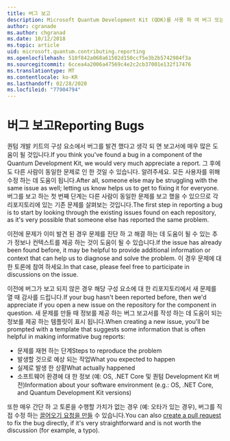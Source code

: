 ```yaml
---
title: 버그 보고
description: Microsoft Quantum Development Kit (QDK)를 사용 하 여 버그 또는 문제를 보고 하는 방법에 대해 알아봅니다.
author: cgranade
ms.author: chgranad
ms.date: 10/12/2018
ms.topic: article
uid: microsoft.quantum.contributing.reporting
ms.openlocfilehash: 510f842a068a61502d150ccf5e3b2b5742984f3a
ms.sourcegitcommit: 6ccea4a2006a47569c4e2c2cb37001e132f17476
ms.translationtype: MT
ms.contentlocale: ko-KR
ms.lasthandoff: 02/28/2020
ms.locfileid: "77904794"
---
```

# <a name="reporting-bugs"></a><span data-ttu-id="1b4c0-103">버그 보고</span><span class="sxs-lookup"><span data-stu-id="1b4c0-103">Reporting Bugs</span></span> #

<span data-ttu-id="1b4c0-104">퀀텀 개발 키트의 구성 요소에서 버그를 발견 했다고 생각 되 면 보고서에 매우 많은 도움이 될 것입니다.</span><span class="sxs-lookup"><span data-stu-id="1b4c0-104">If you think you've found a bug in a component of the Quantum Development Kit, we would very much appreciate a report.</span></span>
<span data-ttu-id="1b4c0-105">그 후에도 다른 사람이 동일한 문제로 인 한 것일 수 있습니다. 알려주세요. 모든 사용자를 위해 수정 하는 데 도움이 됩니다.</span><span class="sxs-lookup"><span data-stu-id="1b4c0-105">After all, someone else may be struggling with the same issue as well; letting us know helps us to get to fixing it for everyone.</span></span>
<span data-ttu-id="1b4c0-106">버그를 보고 하는 첫 번째 단계는 다른 사람이 동일한 문제를 보고 했을 수 있으므로 각 리포지토리에 있는 기존 문제를 살펴보는 것입니다.</span><span class="sxs-lookup"><span data-stu-id="1b4c0-106">The first step in reporting a bug is to start by looking through the existing issues found on each repository, as it's very possible that someone else has reported the same problem.</span></span>

<span data-ttu-id="1b4c0-107">이전에 문제가 이미 발견 된 경우 문제를 진단 하 고 해결 하는 데 도움이 될 수 있는 추가 정보나 컨텍스트를 제공 하는 것이 도움이 될 수 있습니다.</span><span class="sxs-lookup"><span data-stu-id="1b4c0-107">If the issue has already been found before, it may be helpful to provide additional information or context that can help us to diagnose and solve the problem.</span></span>
<span data-ttu-id="1b4c0-108">이 경우 문제에 대 한 토론에 참여 하세요.</span><span class="sxs-lookup"><span data-stu-id="1b4c0-108">In that case, please feel free to participate in discussions on the issue.</span></span>

<span data-ttu-id="1b4c0-109">이전에 버그가 보고 되지 않은 경우 해당 구성 요소에 대 한 리포지토리에서 새 문제를 열 때 감사를 드립니다.</span><span class="sxs-lookup"><span data-stu-id="1b4c0-109">If your bug hasn't been reported before, then we'd appreciate if you open a new issue on the repository for the component in question.</span></span>
<span data-ttu-id="1b4c0-110">새 문제를 만들 때 정보를 제공 하는 버그 보고서를 작성 하는 데 도움이 되는 정보를 제공 하는 템플릿이 표시 됩니다.</span><span class="sxs-lookup"><span data-stu-id="1b4c0-110">When creating a new issue, you'll be prompted with a template that suggests some information that is often helpful in making informative bug reports:</span></span>

- <span data-ttu-id="1b4c0-111">문제를 재현 하는 단계</span><span class="sxs-lookup"><span data-stu-id="1b4c0-111">Steps to reproduce the problem</span></span>
- <span data-ttu-id="1b4c0-112">발생할 것으로 예상 되는 작업</span><span class="sxs-lookup"><span data-stu-id="1b4c0-112">What you expected to happen</span></span>
- <span data-ttu-id="1b4c0-113">실제로 발생 한 상황</span><span class="sxs-lookup"><span data-stu-id="1b4c0-113">What actually happened</span></span>
- <span data-ttu-id="1b4c0-114">소프트웨어 환경에 대 한 정보 (예: OS, .NET Core 및 퀀텀 Development Kit 버전)</span><span class="sxs-lookup"><span data-stu-id="1b4c0-114">Information about your software environment (e.g.: OS, .NET Core, and Quantum Development Kit versions)</span></span>

<span data-ttu-id="1b4c0-115">또한 매우 간단 하 고 토론을 수행할 가치가 없는 경우 (예: 오타가 있는 경우), 버그를 직접 수정 하는 [끌어오기 요청을 만들](https://help.github.com/articles/about-pull-requests/) 수 있습니다.</span><span class="sxs-lookup"><span data-stu-id="1b4c0-115">You can also [create a pull request](https://help.github.com/articles/about-pull-requests/) to fix the bug directly, if it's very straightforward and is not worth the discussion (for example, a typo).</span></span>

